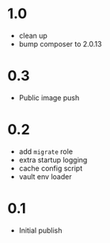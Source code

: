 # 1.0
- clean up
- bump composer to 2.0.13

# 0.3
- Public image push

# 0.2
- add `migrate` role
- extra startup logging
- cache config script
- vault env loader

# 0.1
- Initial publish
